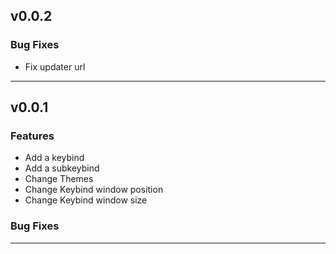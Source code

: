 ## v0.0.2

### Bug Fixes

- Fix updater url

---

## v0.0.1

### Features

- Add a keybind
- Add a subkeybind
- Change Themes
- Change Keybind window position
- Change Keybind window size

### Bug Fixes

---
